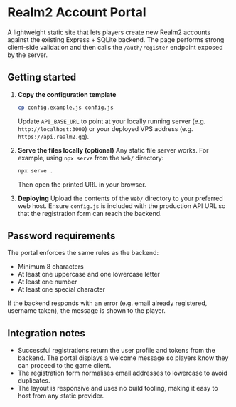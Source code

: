 # Realm2 Account Portal

A lightweight static site that lets players create new Realm2 accounts against the existing Express + SQLite backend. The page performs strong client-side validation and then calls the `/auth/register` endpoint exposed by the server.

## Getting started

1. **Copy the configuration template**
   ```bash
   cp config.example.js config.js
   ```
   Update `API_BASE_URL` to point at your locally running server (e.g. `http://localhost:3000`) or your deployed VPS address (e.g. `https://api.realm2.gg`).

2. **Serve the files locally (optional)**
   Any static file server works. For example, using `npx serve` from the `Web/` directory:
   ```bash
   npx serve .
   ```
   Then open the printed URL in your browser.

3. **Deploying**
   Upload the contents of the `Web/` directory to your preferred web host. Ensure `config.js` is included with the production API URL so that the registration form can reach the backend.

## Password requirements

The portal enforces the same rules as the backend:

- Minimum 8 characters
- At least one uppercase and one lowercase letter
- At least one number
- At least one special character

If the backend responds with an error (e.g. email already registered, username taken), the message is shown to the player.

## Integration notes

- Successful registrations return the user profile and tokens from the backend. The portal displays a welcome message so players know they can proceed to the game client.
- The registration form normalises email addresses to lowercase to avoid duplicates.
- The layout is responsive and uses no build tooling, making it easy to host from any static provider.
